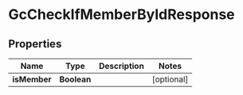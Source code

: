 

# GcCheckIfMemberByIdResponse


## Properties

Name | Type | Description | Notes
------------ | ------------- | ------------- | -------------
**isMember** | **Boolean** |  |  [optional]



